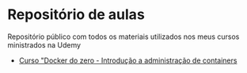 # Repositório de aulas
Repositório público com todos os materiais utilizados nos meus cursos ministrados na Udemy

* <a href="https://www.udemy.com/course/docker-introducao-a-administracao-de-containers/?referralCode=91FA569ED714565F4291" target="_blank">Curso "Docker do zero - Introdução a administração de containers</a>
